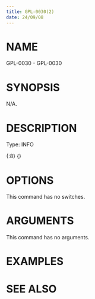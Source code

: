 ```yaml
---
title: GPL-0030(2)
date: 24/09/08
---
```


# NAME

GPL-0030 - GPL-0030

# SYNOPSIS

N/A.

# DESCRIPTION

Type: INFO

{:8} {}

# OPTIONS

This command has no switches.

# ARGUMENTS

This command has no arguments.

# EXAMPLES

# SEE ALSO
